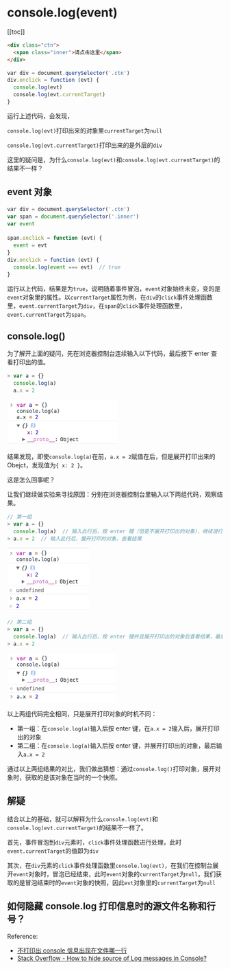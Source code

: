 # console.log(event)

[[toc]]

```html
<div class="ctn">
  <span class="inner">请点击这里</span>
</div>
```

```js
var div = document.querySelector('.ctn')
div.onclick = function (evt) {
  console.log(evt)
  console.log(evt.currentTarget)
}
```

运行上述代码，会发现，

`console.log(evt)`打印出来的对象里`currentTarget`为`null`

`console.log(evt.currentTarget)`打印出来的是外层的`div`

这里的疑问是，为什么`console.log(evt)`和`console.log(evt.currentTarget)`的结果不一样？

## event 对象

```js
var div = document.querySelector('.ctn')
var span = document.querySelector('.inner')
var event

span.onclick = function (evt) {
  event = evt
}
div.onclick = function (evt) {
  console.log(event === evt)  // true
}
```

运行以上代码，结果是为`true`，说明随着事件冒泡，`event`对象始终未变，变的是`event`对象里的属性。以`currentTarget`属性为例，在`div`的`click`事件处理函数里，`event.currentTarget`为`div`，在`span`的`click`事件处理函数里，`event.currentTarget`为`span`。

## console.log()

为了解开上面的疑问，先在浏览器控制台连续输入以下代码，最后按下 enter 查看打印出的值。

```js
> var a = {}
  console.log(a)
  a.x = 2
```

![实验结果](./images/zero.png)

结果发现，即使`console.log(a)`在前，`a.x = 2`赋值在后，但是展开打印出来的 Obejct，发现值为`{ x: 2 }`。

这是怎么回事呢？

让我们继续做实验来寻找原因：分别在浏览器控制台里输入以下两组代码，观察结果。

```js
// 第一组
> var a = {}
  console.log(a)  // 输入此行后，按 enter 键（但是不展开打印出的对象），继续进行下面的输入
> a.x = 2  // 输入此行后，展开打印的对象，查看结果
```

![第一组结果](./images/first.png)

```js
// 第二组
> var a = {}
  console.log(a)  // 输入此行后，按 enter 键并且展开打印出的对象后查看结果，最后继续进行下面的输入
> a.x = 2

```

![第二组结果](./images/second.png)

以上两组代码完全相同，只是展开打印对象的时机不同：

- 第一组：在`console.log(a)`输入后按 enter 键，在`a.x = 2`输入后，展开打印出的对象
- 第二组：在`console.log(a)`输入后按 enter 键，并展开打印出的对象，最后输入`a.x = 2`

通过以上两组结果的对比，我们做出猜想：通过`console.log()`打印对象，展开对象时，获取的是该对象在当时的一个快照。

## 解疑

结合以上的基础，就可以解释为什么`console.log(evt)`和`console.log(evt.currentTarget)`的结果不一样了。

首先，事件冒泡到`div`元素时，`click`事件处理函数进行处理，此时`event.currentTarget`的值即为`div`

其次，在`div`元素的`click`事件处理函数里`console.log(evt)`，在我们在控制台展开`event`对象时，冒泡已经结束，此时`event`对象的`currentTarget`为`null`，我们获取的是冒泡结束时的`event`对象的快照，因此`evt`对象里的`currentTarget`为`null`

## 如何隐藏 console.log 打印信息时的源文件名称和行号？

Reference:

- [不打印出 console 信息出现在文件哪一行](https://github.com/justjavac/the-front-end-knowledge-you-may-not-know/issues/37#issuecomment-403216813)
- [Stack Overflow - How to hide source of Log messages in Console?](https://stackoverflow.com/questions/34762774/how-to-hide-source-of-log-messages-in-console)
